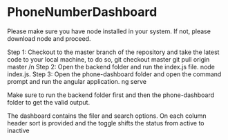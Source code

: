# PhoneNumberDashboard

Please make sure you have node installed in your system. If not, please download node and proceed. 

 Step 1: Checkout to the master branch of the repository and take the latest code to your local machine, to do so, 
         git checkout master 
         git pull origin master /n
 Step 2: Open the backend folder and run the index.js file. 
	 node index.js. 
 Step 3: Open the phone-dashboard folder and open the command prompt and run the angular application. 
         ng serve

Make sure to run the backend folder first and then the phone-dashboard folder to get the valid output.

The dashboard contains the filer and search options. On each column header sort is provided and the toggle shifts the status from active to inactive
